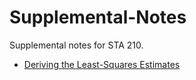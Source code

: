 # Supplemental-Notes

Supplemental notes for STA 210.

- [Deriving the Least-Squares Estimates](slr-derivations.pdf)